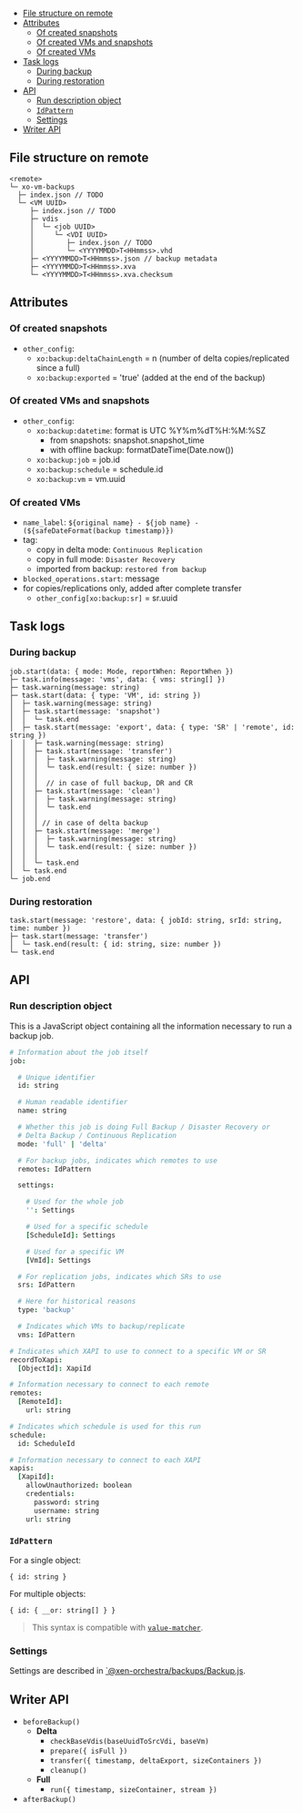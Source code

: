 - [File structure on remote](#file-structure-on-remote)
- [Attributes](#attributes)
  - [Of created snapshots](#of-created-snapshots)
  - [Of created VMs and snapshots](#of-created-vms-and-snapshots)
  - [Of created VMs](#of-created-vms)
- [Task logs](#task-logs)
  - [During backup](#during-backup)
  - [During restoration](#during-restoration)
- [API](#api)
  - [Run description object](#run-description-object)
  - [`IdPattern`](#idpattern)
  - [Settings](#settings)
- [Writer API](#writer-api)

## File structure on remote

```
<remote>
└─ xo-vm-backups
  ├─ index.json // TODO
  └─ <VM UUID>
     ├─ index.json // TODO
     ├─ vdis
     │  └─ <job UUID>
     │     └─ <VDI UUID>
     │        ├─ index.json // TODO
     │        └─ <YYYYMMDD>T<HHmmss>.vhd
     ├─ <YYYYMMDD>T<HHmmss>.json // backup metadata
     ├─ <YYYYMMDD>T<HHmmss>.xva
     └─ <YYYYMMDD>T<HHmmss>.xva.checksum
```

## Attributes

### Of created snapshots

- `other_config`:
  - `xo:backup:deltaChainLength` = n (number of delta copies/replicated since a full)
  - `xo:backup:exported` = 'true' (added at the end of the backup)

### Of created VMs and snapshots

- `other_config`:
  - `xo:backup:datetime`: format is UTC %Y%m%dT%H:%M:%SZ
    - from snapshots: snapshot.snapshot_time
    - with offline backup: formatDateTime(Date.now())
  - `xo:backup:job` = job.id
  - `xo:backup:schedule` = schedule.id
  - `xo:backup:vm` = vm.uuid

### Of created VMs

- `name_label`: `${original name} - ${job name} - (${safeDateFormat(backup timestamp)})`
- tag:
  - copy in delta mode: `Continuous Replication`
  - copy in full mode: `Disaster Recovery`
  - imported from backup: `restored from backup`
- `blocked_operations.start`: message
- for copies/replications only, added after complete transfer
  - `other_config[xo:backup:sr]` = sr.uuid

## Task logs

### During backup

```
job.start(data: { mode: Mode, reportWhen: ReportWhen })
├─ task.info(message: 'vms', data: { vms: string[] })
├─ task.warning(message: string)
├─ task.start(data: { type: 'VM', id: string })
│  ├─ task.warning(message: string)
│  ├─ task.start(message: 'snapshot')
│  │  └─ task.end
│  ├─ task.start(message: 'export', data: { type: 'SR' | 'remote', id: string })
│  │  ├─ task.warning(message: string)
│  │  ├─ task.start(message: 'transfer')
│  │  │  ├─ task.warning(message: string)
│  │  │  └─ task.end(result: { size: number })
│  │  │
│  │  │  // in case of full backup, DR and CR
│  │  ├─ task.start(message: 'clean')
│  │  │  ├─ task.warning(message: string)
│  │  │  └─ task.end
│  │  │
│  │  │ // in case of delta backup
│  │  ├─ task.start(message: 'merge')
│  │  │  ├─ task.warning(message: string)
│  │  │  └─ task.end(result: { size: number })
│  │  │
│  │  └─ task.end
│  └─ task.end
└─ job.end
```

### During restoration

```
task.start(message: 'restore', data: { jobId: string, srId: string, time: number })
├─ task.start(message: 'transfer')
│  └─ task.end(result: { id: string, size: number })
└─ task.end
```

## API

### Run description object

This is a JavaScript object containing all the information necessary to run a backup job.

```coffee
# Information about the job itself
job:

  # Unique identifier
  id: string

  # Human readable identifier
  name: string

  # Whether this job is doing Full Backup / Disaster Recovery or
  # Delta Backup / Continuous Replication
  mode: 'full' | 'delta'

  # For backup jobs, indicates which remotes to use
  remotes: IdPattern

  settings:

    # Used for the whole job
    '': Settings

    # Used for a specific schedule
    [ScheduleId]: Settings

    # Used for a specific VM
    [VmId]: Settings

  # For replication jobs, indicates which SRs to use
  srs: IdPattern

  # Here for historical reasons
  type: 'backup'

  # Indicates which VMs to backup/replicate
  vms: IdPattern

# Indicates which XAPI to use to connect to a specific VM or SR
recordToXapi:
  [ObjectId]: XapiId

# Information necessary to connect to each remote
remotes:
  [RemoteId]:
    url: string

# Indicates which schedule is used for this run
schedule:
  id: ScheduleId

# Information necessary to connect to each XAPI
xapis:
  [XapiId]:
    allowUnauthorized: boolean
    credentials:
      password: string
      username: string
    url: string
```

### `IdPattern`

For a single object:

```
{ id: string }
```

For multiple objects:

```
{ id: { __or: string[] } }
```

> This syntax is compatible with [`value-matcher`](https://github.com/vatesfr/xen-orchestra/tree/master/packages/value-matcher).

### Settings

Settings are described in [`@xen-orchestra/backups/Backup.js](https://github.com/vatesfr/xen-orchestra/blob/master/%40xen-orchestra/backups/Backup.js).

## Writer API

- `beforeBackup()`
  - **Delta**
    - `checkBaseVdis(baseUuidToSrcVdi, baseVm)`
    - `prepare({ isFull })`
    - `transfer({ timestamp, deltaExport, sizeContainers })`
    - `cleanup()`
  - **Full**
    - `run({ timestamp, sizeContainer, stream })`
- `afterBackup()`
